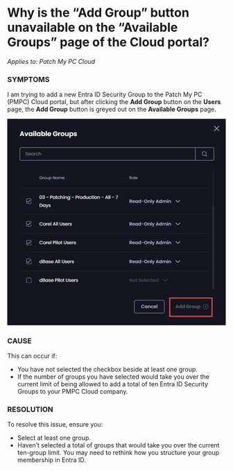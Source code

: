 # Why is the “Add Group” button unavailable on the “Available Groups” page of the Cloud portal?

_Applies to: Patch My PC Cloud_

### SYMPTOMS

I am trying to add a new Entra ID Security Group to the Patch My PC (PMPC) Cloud portal, but after clicking the **Add Group** button on the **Users** page, the **Add Group** button is greyed out on the **Available Groups** page.

![“Add Group” button unavailable](/_images/image-(346).png "“Add Group” button unavailable")

### CAUSE

This can occur if:

* You have not selected the checkbox beside at least one group.
* If the number of groups you have selected would take you over the current limit of being allowed to add a total of ten Entra ID Security Groups to your PMPC Cloud company.

### RESOLUTION

To resolve this issue, ensure you:

* Select at least one group.
* Haven’t selected a total of groups that would take you over the current ten-group limit. You may need to rethink how you structure your group membership in Entra ID.